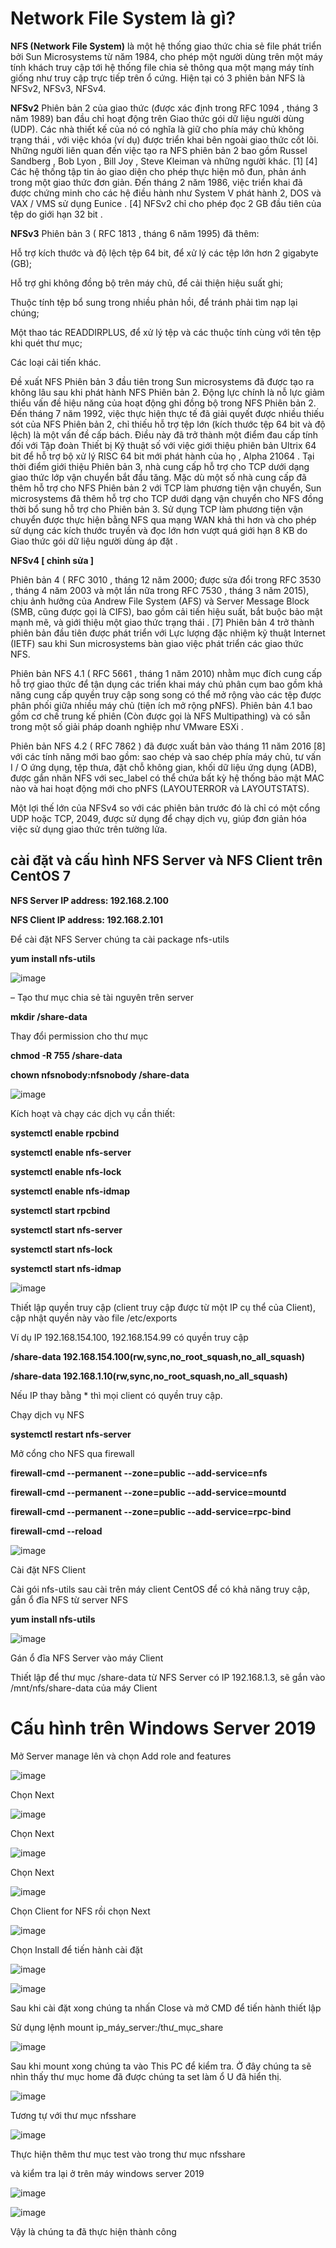 # Network File System là gì?

**NFS (Network File System)** là một hệ thống giao thức chia sẻ file phát triển bởi Sun Microsystems từ năm 1984, cho phép một người dùng trên một máy tính khách truy cập tới hệ thống file chia sẻ thông qua một mạng máy tính giống như truy cập trực tiếp trên ổ cứng. Hiện tại có 3 phiên bản NFS là NFSv2, NFSv3, NFSv4.

**NFSv2** Phiên bản 2 của giao thức (được xác định trong RFC 1094 , tháng 3 năm 1989) ban đầu chỉ hoạt động trên Giao thức gói dữ liệu người dùng (UDP). Các nhà thiết kế của nó có nghĩa là giữ cho phía máy chủ không trạng thái , với việc khóa (ví dụ) được triển khai bên ngoài giao thức cốt lõi. Những người liên quan đến việc tạo ra NFS phiên bản 2 bao gồm Russel Sandberg , Bob Lyon , Bill Joy , Steve Kleiman và những người khác. [1] [4] Các hệ thống tập tin ảo giao diện cho phép thực hiện mô đun, phản ánh trong một giao thức đơn giản. Đến tháng 2 năm 1986, việc triển khai đã được chứng minh cho các hệ điều hành như System V phát hành 2, DOS và VAX / VMS sử dụng Eunice . [4] NFSv2 chỉ cho phép đọc 2 GB đầu tiên của tệp do giới hạn 32 bit .

**NFSv3** Phiên bản 3 ( RFC 1813 , tháng 6 năm 1995) đã thêm:

Hỗ trợ kích thước và độ lệch tệp 64 bit, để xử lý các tệp lớn hơn 2 gigabyte (GB);

Hỗ trợ ghi không đồng bộ trên máy chủ, để cải thiện hiệu suất ghi;

Thuộc tính tệp bổ sung trong nhiều phản hồi, để tránh phải tìm nạp lại chúng;

Một thao tác READDIRPLUS, để xử lý tệp và các thuộc tính cùng với tên tệp khi quét thư mục;

Các loại cải tiến khác.

Đề xuất NFS Phiên bản 3 đầu tiên trong Sun microsystems đã được tạo ra không lâu sau khi phát hành NFS Phiên bản 2. Động lực chính là nỗ lực giảm thiểu vấn đề hiệu năng của hoạt động ghi đồng bộ trong NFS Phiên bản 2. Đến tháng 7 năm 1992, việc thực hiện thực tế đã giải quyết được nhiều thiếu sót của NFS Phiên bản 2, chỉ thiếu hỗ trợ tệp lớn (kích thước tệp 64 bit và độ lệch) là một vấn đề cấp bách. Điều này đã trở thành một điểm đau cấp tính đối với Tập đoàn Thiết bị Kỹ thuật số với việc giới thiệu phiên bản Ultrix 64 bit để hỗ trợ bộ xử lý RISC 64 bit mới phát hành của họ , Alpha 21064 . Tại thời điểm giới thiệu Phiên bản 3, nhà cung cấp hỗ trợ cho TCP dưới dạng giao thức lớp vận chuyển bắt đầu tăng. Mặc dù một số nhà cung cấp đã thêm hỗ trợ cho NFS Phiên bản 2 với TCP làm phương tiện vận chuyển, Sun microsystems đã thêm hỗ trợ cho TCP dưới dạng vận chuyển cho NFS đồng thời bổ sung hỗ trợ cho Phiên bản 3. Sử dụng TCP làm phương tiện vận chuyển được thực hiện bằng NFS qua mạng WAN khả thi hơn và cho phép sử dụng các kích thước truyền và đọc lớn hơn vượt quá giới hạn 8 KB do Giao thức gói dữ liệu người dùng áp đặt .

**NFSv4 [ chỉnh sửa ]**

Phiên bản 4 ( RFC 3010 , tháng 12 năm 2000; được sửa đổi trong RFC 3530 , tháng 4 năm 2003 và một lần nữa trong RFC 7530 , tháng 3 năm 2015), chịu ảnh hưởng của Andrew File System (AFS) và Server Message Block (SMB, cũng được gọi là CIFS), bao gồm cải tiến hiệu suất, bắt buộc bảo mật mạnh mẽ, và giới thiệu một giao thức trạng thái . [7] Phiên bản 4 trở thành phiên bản đầu tiên được phát triển với Lực lượng đặc nhiệm kỹ thuật Internet (IETF) sau khi Sun microsystems bàn giao việc phát triển các giao thức NFS.

Phiên bản NFS 4.1 ( RFC 5661 , tháng 1 năm 2010) nhằm mục đích cung cấp hỗ trợ giao thức để tận dụng các triển khai máy chủ phân cụm bao gồm khả năng cung cấp quyền truy cập song song có thể mở rộng vào các tệp được phân phối giữa nhiều máy chủ (tiện ích mở rộng pNFS). Phiên bản 4.1 bao gồm cơ chế trung kế phiên (Còn được gọi là NFS Multipathing) và có sẵn trong một số giải pháp doanh nghiệp như VMware ESXi .

Phiên bản NFS 4.2 ( RFC 7862 ) đã được xuất bản vào tháng 11 năm 2016 [8] với các tính năng mới bao gồm: sao chép và sao chép phía máy chủ, tư vấn I / O ứng dụng, tệp thưa, đặt chỗ không gian, khối dữ liệu ứng dụng (ADB), được gắn nhãn NFS với sec_label có thể chứa bất kỳ hệ thống bảo mật MAC nào và hai hoạt động mới cho pNFS (LAYOUTERROR và LAYOUTSTATS).

Một lợi thế lớn của NFSv4 so với các phiên bản trước đó là chỉ có một cổng UDP hoặc TCP, 2049, được sử dụng để chạy dịch vụ, giúp đơn giản hóa việc sử dụng giao thức trên tường lửa.

## cài đặt và cấu hình NFS Server và NFS Client trên CentOS 7

**NFS Server IP address: 192.168.2.100**

**NFS Client IP address: 192.168.2.101**

Để cài đặt NFS Server chúng ta cài package nfs-utils

**yum install nfs-utils**

![image](https://user-images.githubusercontent.com/101611197/159113445-b80659ef-59d8-45ff-a410-e6115d4cb0a4.png)

– Tạo thư mục chia sẻ tài nguyên trên server

**mkdir /share-data**

Thay đổi permission cho thư mục

**chmod -R 755 /share-data**

**chown nfsnobody:nfsnobody /share-data**

![image](https://user-images.githubusercontent.com/101611197/159113646-3450b0fd-1a09-4766-afcd-ed7413235340.png)

Kích hoạt và chạy các dịch vụ cần thiết:

**systemctl enable rpcbind**

**systemctl enable nfs-server**

**systemctl enable nfs-lock**

**systemctl enable nfs-idmap**

**systemctl start rpcbind**

**systemctl start nfs-server**

**systemctl start nfs-lock**

**systemctl start nfs-idmap**

![image](https://user-images.githubusercontent.com/101611197/159113728-bc9d0f2c-acc0-47ee-92f7-d53ce318f14a.png)

Thiết lập quyền truy cập (client truy cập được từ một IP cụ thể của Client), cập nhật quyền này vào file /etc/exports

Ví dụ IP 192.168.154.100, 192.168.154.99 có quyền truy cập

**/share-data    192.168.154.100(rw,sync,no_root_squash,no_all_squash)**

**/share-data    192.168.1.10(rw,sync,no_root_squash,no_all_squash)**

Nếu IP thay bằng * thì mọi client có quyền truy cập.

Chạy dịch vụ NFS

**systemctl restart nfs-server**

Mở cổng cho NFS qua firewall

**firewall-cmd --permanent --zone=public --add-service=nfs**

**firewall-cmd --permanent --zone=public --add-service=mountd**

**firewall-cmd --permanent --zone=public --add-service=rpc-bind**

**firewall-cmd --reload**

![image](https://user-images.githubusercontent.com/101611197/159113958-7b08effc-3f72-4607-8aec-41d8ee50f043.png)

Cài đặt NFS Client

Cài gói nfs-utils sau cài trên máy client CentOS để có khả năng truy cập, gắn ổ đĩa NFS từ server NFS

**yum install nfs-utils**

![image](https://user-images.githubusercontent.com/101611197/159113988-581a1f3e-5ab8-47f8-9a88-3094425f959b.png)

Gán ổ đĩa NFS Server vào máy Client

Thiết lập để thư mục /share-data từ NFS Server có IP 192.168.1.3, sẽ gắn vào /mnt/nfs/share-data của máy Client

# Cấu hình trên Windows Server 2019

Mở Server manage lên và chọn Add role and features

![image](https://user-images.githubusercontent.com/101611197/159114721-6e999354-42ef-423c-b4fe-7b192b652311.png)

Chọn Next

![image](https://user-images.githubusercontent.com/101611197/159114742-7c4d3300-7c11-48c2-a117-c65f85863cc5.png)


Chọn Next

![image](https://user-images.githubusercontent.com/101611197/159114746-23ccffde-88df-4a89-84ad-e8051dc92426.png)

Chọn Next

![image](https://user-images.githubusercontent.com/101611197/159114756-a1eb1beb-d7ad-4014-9f78-de66a824cd0c.png)

Chọn Client for NFS rồi chọn Next

![image](https://user-images.githubusercontent.com/101611197/159114790-b6f862da-cf8c-4eb1-94aa-362cd062ff04.png)

Chọn Install để tiến hành cài đặt

![image](https://user-images.githubusercontent.com/101611197/159114818-54aefa75-c606-4999-94b0-475c26022799.png)

![image](https://user-images.githubusercontent.com/101611197/159114825-8881acee-a2fd-4803-88c8-9fb79c808b67.png)

Sau khi cài đặt xong chúng ta nhấn Close và mở CMD để tiến hành thiết lập

Sử dụng lệnh mount ip_máy_server:/thư_mục_share

![image](https://user-images.githubusercontent.com/101611197/159116107-c98c91d8-ff9b-4bf8-8fbc-f17a70d57e29.png)

Sau khi mount xong chúng ta vào This PC để kiểm tra. Ở đây chúng ta sẽ nhìn thấy thư mục home đã được chúng ta set làm ổ U đã hiển thị.

![image](https://user-images.githubusercontent.com/101611197/159116150-cdc832bb-abc2-4512-adc3-1356fa202d68.png)

Tương tự với thư mục nfsshare

![image](https://user-images.githubusercontent.com/101611197/159116350-7d4c797b-ac80-47d9-a663-6645311959de.png)

Thực hiện thêm thư mục test vào trong thư mục nfsshare

và kiểm tra lại ở trên máy windows server 2019

![image](https://user-images.githubusercontent.com/101611197/159116377-1234efb5-81aa-4a04-b75c-891a02c7b04c.png)

![image](https://user-images.githubusercontent.com/101611197/159116385-94fd7b99-999a-4b30-ad43-100ebcf235fa.png)

Vậy là chúng ta đã thực hiện thành công

